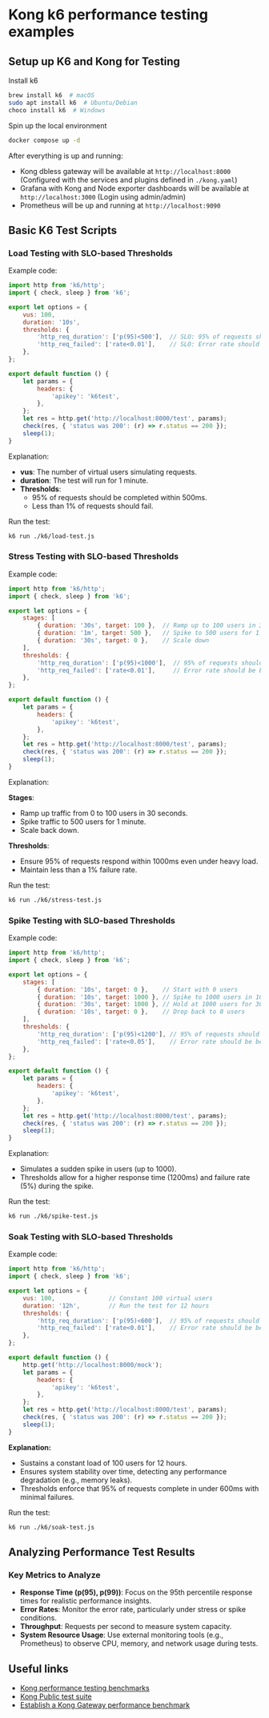 # Kong k6 performance testing examples

## Setup up K6 and Kong for Testing

Install k6

```bash
brew install k6  # macOS
sudo apt install k6  # Ubuntu/Debian
choco install k6  # Windows
```

Spin up the local environment

```bash
docker compose up -d
```

After everything is up and running:

- Kong dbless gateway will be available at `http://localhost:8000` (Configured with the services and plugins defined in `./kong.yaml`)
- Grafana with Kong and Node exporter dashboards will be available at `http://localhost:3000` (Login using admin/admin)
- Prometheus will be up and running at `http://localhost:9090`

## Basic K6 Test Scripts

### Load Testing with SLO-based Thresholds

Example code:

```javascript
import http from 'k6/http';
import { check, sleep } from 'k6';

export let options = {
    vus: 100,
    duration: '10s',
    thresholds: {
        'http_req_duration': ['p(95)<500'],  // SLO: 95% of requests should be below 500ms
        'http_req_failed': ['rate<0.01'],    // SLO: Error rate should be less than 1%
    },
};

export default function () {
    let params = {
        headers: {
            'apikey': 'k6test',
        },
    };
    let res = http.get('http://localhost:8000/test', params);
    check(res, { 'status was 200': (r) => r.status == 200 });
    sleep(1);
}
```

Explanation:

- **vus**: The number of virtual users simulating requests.
- **duration**: The test will run for 1 minute.
- **Thresholds**:
    - 95% of requests should be completed within 500ms.
    - Less than 1% of requests should fail.

Run the test:

```bash
k6 run ./k6/load-test.js
```

### Stress Testing with SLO-based Thresholds

Example code:

```javascript
import http from 'k6/http';
import { check, sleep } from 'k6';

export let options = {
    stages: [
        { duration: '30s', target: 100 },  // Ramp up to 100 users in 30 seconds
        { duration: '1m', target: 500 },   // Spike to 500 users for 1 minute
        { duration: '30s', target: 0 },    // Scale down
    ],
    thresholds: {
        'http_req_duration': ['p(95)<1000'],  // 95% of requests should be below 1000ms under stress
        'http_req_failed': ['rate<0.01'],     // Error rate should be below 1%
    },
};

export default function () {
    let params = {
        headers: {
            'apikey': 'k6test',
        },
    };
    let res = http.get('http://localhost:8000/test', params);
    check(res, { 'status was 200': (r) => r.status == 200 });
    sleep(1);
}
```

Explanation:

**Stages**:
- Ramp up traffic from 0 to 100 users in 30 seconds.
- Spike traffic to 500 users for 1 minute.
- Scale back down.

**Thresholds**:
- Ensure 95% of requests respond within 1000ms even under heavy load.
- Maintain less than a 1% failure rate.

Run the test:

```bash
k6 run ./k6/stress-test.js
```

### Spike Testing with SLO-based Thresholds

Example code:

```javascript
import http from 'k6/http';
import { check, sleep } from 'k6';

export let options = {
    stages: [
        { duration: '10s', target: 0 },    // Start with 0 users
        { duration: '10s', target: 1000 }, // Spike to 1000 users in 10 seconds
        { duration: '30s', target: 1000 }, // Hold at 1000 users for 30 seconds
        { duration: '10s', target: 0 },    // Drop back to 0 users
    ],
    thresholds: {
        'http_req_duration': ['p(95)<1200'], // 95% of requests should be below 1200ms during spike
        'http_req_failed': ['rate<0.05'],    // Error rate should be below 5%
    },
};

export default function () {
    let params = {
        headers: {
            'apikey': 'k6test',
        },
    };
    let res = http.get('http://localhost:8000/test', params);
    check(res, { 'status was 200': (r) => r.status == 200 });
    sleep(1);
}
```

Explanation:

- Simulates a sudden spike in users (up to 1000).
- Thresholds allow for a higher response time (1200ms) and failure rate (5%) during the spike.

Run the test:

```bash
k6 run ./k6/spike-test.js
```

### Soak Testing with SLO-based Thresholds

Example code:

```javascript
import http from 'k6/http';
import { check, sleep } from 'k6';

export let options = {
    vus: 100,               // Constant 100 virtual users
    duration: '12h',        // Run the test for 12 hours
    thresholds: {
        'http_req_duration': ['p(95)<600'],  // 95% of requests should be below 600ms
        'http_req_failed': ['rate<0.01'],    // Error rate should be below 1%
    },
};

export default function () {
    http.get('http://localhost:8000/mock');
    let params = {
        headers: {
            'apikey': 'k6test',
        },
    };
    let res = http.get('http://localhost:8000/test', params);
    check(res, { 'status was 200': (r) => r.status == 200 });
    sleep(1);
}
```

**Explanation:**

- Sustains a constant load of 100 users for 12 hours.
- Ensures system stability over time, detecting any performance degradation (e.g., memory leaks).
- Thresholds enforce that 95% of requests complete in under 600ms with minimal failures.

Run the test:

```bash
k6 run ./k6/soak-test.js
```

## Analyzing Performance Test Results

### Key Metrics to Analyze

- **Response Time (p(95), p(99))**: Focus on the 95th percentile response times for realistic performance insights.
- **Error Rates**: Monitor the error rate, particularly under stress or spike conditions.
- **Throughput**: Requests per second to measure system capacity.
- **System Resource Usage**: Use external monitoring tools (e.g., Prometheus) to observe CPU, memory, and network usage during tests.

## Useful links

- [Kong performance testing benchmarks](https://docs.konghq.com/gateway/latest/production/performance/performance-testing/)
- [Kong Public test suite](https://github.com/Kong/kong-gateway-performance-benchmark/tree/main)
- [Establish a Kong Gateway performance benchmark](https://docs.konghq.com/gateway/3.8.x/production/performance/benchmark/)




